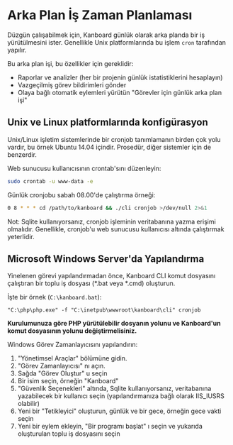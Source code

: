 Arka Plan İş Zaman Planlaması
=========================

Düzgün çalışabilmek için, Kanboard günlük olarak arka planda bir iş yürütülmesini ister.
Genellikle Unix platformlarında bu işlem `cron` tarafından yapılır.

Bu arka plan işi, bu özellikler için gereklidir:

- Raporlar ve analizler (her bir projenin günlük istatistiklerini hesaplayın)
- Vazgeçilmiş görev bildirimleri gönder
- Olaya bağlı otomatik eylemleri yürütün "Görevler için günlük arka plan işi"

Unix ve Linux platformlarında konfigürasyon
-----------------------------------------

Unix/Linux işletim sistemlerinde bir cronjob tanımlamanın birden çok yolu vardır, bu örnek Ubuntu 14.04 içindir.
Prosedür, diğer sistemler için de benzerdir.

Web sunucusu kullanıcısının crontab'sını düzenleyin:

```bash
sudo crontab -u www-data -e
```

Günlük cronjobu sabah 08.00'de çalıştırma örneği:

```bash
0 8 * * * cd /path/to/kanboard && ./cli cronjob >/dev/null 2>&1
```

Not: Sqlite kullanıyorsanız, cronjob işleminin veritabanına yazma erişimi olmalıdır.
Genellikle, cronjob'u web sunucusu kullanıcısı altında çalıştırmak yeterlidir.

Microsoft Windows Server'da Yapılandırma
-----------------------------------------

Yinelenen görevi yapılandırmadan önce, Kanboard CLI komut dosyasını çalıştıran bir toplu iş dosyası (*.bat veya *.cmd) oluşturun.

İşte bir örnek (`C:\kanboard.bat`):

```
"C:\php\php.exe" -f "C:\inetpub\wwwroot\kanboard\cli" cronjob
```

**Kurulumunuza göre PHP yürütülebilir dosyanın yolunu ve Kanboard'un komut dosyasının yolunu değiştirmelisiniz.**

Windows Görev Zamanlayıcısını yapılandırın:

1. "Yönetimsel Araçlar" bölümüne gidin.
2. "Görev Zamanlayıcısı" nı açın.
3. Sağda "Görev Oluştur" u seçin
4. Bir isim seçin, örneğin "Kanboard"
5. "Güvenlik Seçenekleri" altında, Sqlite kullanıyorsanız, veritabanına yazabilecek bir kullanıcı seçin (yapılandırmanıza bağlı olarak IIS_IUSRS olabilir)
6. Yeni bir "Tetikleyici" oluşturun, günlük ve bir gece, örneğin gece vakti seçin
7. Yeni bir eylem ekleyin, "Bir programı başlat" ı seçin ve yukarıda oluşturulan toplu iş dosyasını seçin

